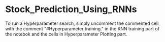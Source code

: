 # Stock_Prediction_Using_RNNs
To run a Hyperparameter search, simply uncomment the commented cell with the comment "#Hyperparameter training."
in the RNN training part of the notebok and the cells in Hyperparameter Plotting part.

